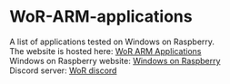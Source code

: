 # WoR-ARM-applications
A list of applications tested on Windows on Raspberry.  
The website is hosted here: [WoR ARM Applications](https://benjaminmickler.github.io/WoR-ARM-applications/)  
Windows on Raspberry website: [Windows on Raspberry](https://worproject.ml/)  
Discord server: [WoR discord](https://discord.gg/worofficial)  
